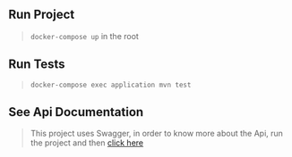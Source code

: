 ## Run Project ##
 > ``docker-compose up`` in the root

## Run Tests ##
 > ```docker-compose exec application mvn test```

## See Api Documentation ##
 > This project uses Swagger, in order to know more about the Api, run the project and then
[click here](http://localhost:8080/api/swagger-ui.html)
